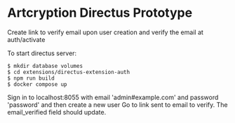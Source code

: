 # Artcryption Directus Prototype

Create link to verify email upon user creation and verify the email at auth/activate

To start directus server:

```console
$ mkdir database volumes
$ cd extensions/directus-extension-auth
$ npm run build
$ docker compose up
```

Sign in to localhost:8055 with email 'admin#example.com' and password 'password' and then create a new user
Go to link sent to email to verify. The email_verified field should update.
